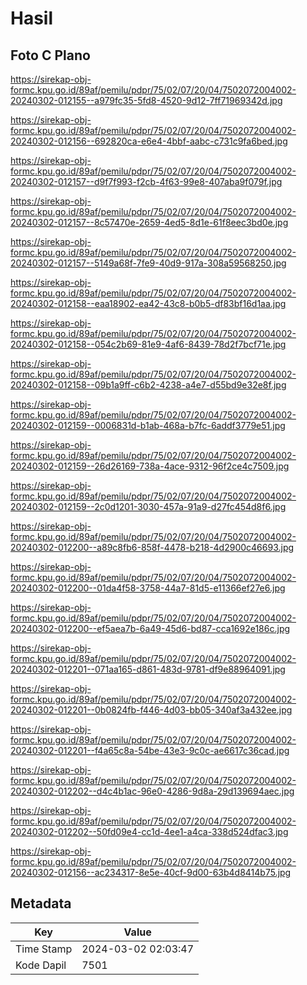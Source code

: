 # Hasil

## Foto C Plano

https://sirekap-obj-formc.kpu.go.id/89af/pemilu/pdpr/75/02/07/20/04/7502072004002-20240302-012155--a979fc35-5fd8-4520-9d12-7ff71969342d.jpg

https://sirekap-obj-formc.kpu.go.id/89af/pemilu/pdpr/75/02/07/20/04/7502072004002-20240302-012156--692820ca-e6e4-4bbf-aabc-c731c9fa6bed.jpg

https://sirekap-obj-formc.kpu.go.id/89af/pemilu/pdpr/75/02/07/20/04/7502072004002-20240302-012157--d9f7f993-f2cb-4f63-99e8-407aba9f079f.jpg

https://sirekap-obj-formc.kpu.go.id/89af/pemilu/pdpr/75/02/07/20/04/7502072004002-20240302-012157--8c57470e-2659-4ed5-8d1e-61f8eec3bd0e.jpg

https://sirekap-obj-formc.kpu.go.id/89af/pemilu/pdpr/75/02/07/20/04/7502072004002-20240302-012157--5149a68f-7fe9-40d9-917a-308a59568250.jpg

https://sirekap-obj-formc.kpu.go.id/89af/pemilu/pdpr/75/02/07/20/04/7502072004002-20240302-012158--eaa18902-ea42-43c8-b0b5-df83bf16d1aa.jpg

https://sirekap-obj-formc.kpu.go.id/89af/pemilu/pdpr/75/02/07/20/04/7502072004002-20240302-012158--054c2b69-81e9-4af6-8439-78d2f7bcf71e.jpg

https://sirekap-obj-formc.kpu.go.id/89af/pemilu/pdpr/75/02/07/20/04/7502072004002-20240302-012158--09b1a9ff-c6b2-4238-a4e7-d55bd9e32e8f.jpg

https://sirekap-obj-formc.kpu.go.id/89af/pemilu/pdpr/75/02/07/20/04/7502072004002-20240302-012159--0006831d-b1ab-468a-b7fc-6addf3779e51.jpg

https://sirekap-obj-formc.kpu.go.id/89af/pemilu/pdpr/75/02/07/20/04/7502072004002-20240302-012159--26d26169-738a-4ace-9312-96f2ce4c7509.jpg

https://sirekap-obj-formc.kpu.go.id/89af/pemilu/pdpr/75/02/07/20/04/7502072004002-20240302-012159--2c0d1201-3030-457a-91a9-d27fc454d8f6.jpg

https://sirekap-obj-formc.kpu.go.id/89af/pemilu/pdpr/75/02/07/20/04/7502072004002-20240302-012200--a89c8fb6-858f-4478-b218-4d2900c46693.jpg

https://sirekap-obj-formc.kpu.go.id/89af/pemilu/pdpr/75/02/07/20/04/7502072004002-20240302-012200--01da4f58-3758-44a7-81d5-e11366ef27e6.jpg

https://sirekap-obj-formc.kpu.go.id/89af/pemilu/pdpr/75/02/07/20/04/7502072004002-20240302-012200--ef5aea7b-6a49-45d6-bd87-cca1692e186c.jpg

https://sirekap-obj-formc.kpu.go.id/89af/pemilu/pdpr/75/02/07/20/04/7502072004002-20240302-012201--071aa165-d861-483d-9781-df9e88964091.jpg

https://sirekap-obj-formc.kpu.go.id/89af/pemilu/pdpr/75/02/07/20/04/7502072004002-20240302-012201--0b0824fb-f446-4d03-bb05-340af3a432ee.jpg

https://sirekap-obj-formc.kpu.go.id/89af/pemilu/pdpr/75/02/07/20/04/7502072004002-20240302-012201--f4a65c8a-54be-43e3-9c0c-ae6617c36cad.jpg

https://sirekap-obj-formc.kpu.go.id/89af/pemilu/pdpr/75/02/07/20/04/7502072004002-20240302-012202--d4c4b1ac-96e0-4286-9d8a-29d139694aec.jpg

https://sirekap-obj-formc.kpu.go.id/89af/pemilu/pdpr/75/02/07/20/04/7502072004002-20240302-012202--50fd09e4-cc1d-4ee1-a4ca-338d524dfac3.jpg

https://sirekap-obj-formc.kpu.go.id/89af/pemilu/pdpr/75/02/07/20/04/7502072004002-20240302-012156--ac234317-8e5e-40cf-9d00-63b4d8414b75.jpg


## Metadata

| Key        | Value               |
| ---------- | ------------------- |
| Time Stamp | 2024-03-02 02:03:47 |
| Kode Dapil | 7501                |



